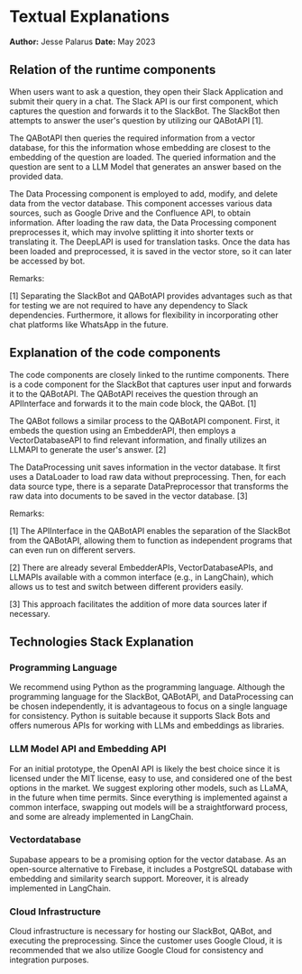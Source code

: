 # Textual Explanations
**Author:** Jesse Palarus
**Date:** May 2023

## Relation of the runtime components
When users want to ask a question, they open their Slack Application and submit their query in a chat. The Slack API is our first component, which captures the question and forwards it to the SlackBot. The SlackBot then attempts to answer the user's question by utilizing our QABotAPI [1].

The QABotAPI then queries the required information from a vector database, for this the information whose embedding are closest to the embedding of the question are loaded.
The queried information and the question are sent to a LLM Model that generates an answer based on the provided data.

The Data Processing component is employed to add, modify, and delete data from the vector database.
This component accesses various data sources, such as Google Drive and the Confluence API, to obtain information. After loading the raw data, the Data Processing component preprocesses it, which may involve splitting it into shorter texts or translating it. 
The DeepLAPI is used for translation tasks. Once the data has been loaded and preprocessed, it is saved in the vector store, so it can later be accessed by bot.

Remarks:

[1] Separating the SlackBot and QABotAPI provides advantages such as that for testing we are not required to have 
any dependency to Slack dependencies.
Furthermore, it allows for flexibility in incorporating other chat platforms like WhatsApp in the future.
## Explanation of the code components
The code components are closely linked to the runtime components. There is a code component for the SlackBot that captures user input and forwards it to the QABotAPI. The QABotAPI receives the question through an APIInterface and forwards it to the main code block, the QABot. [1]

The QABot follows a similar process to the QABotAPI component. First, it embeds the question using an EmbedderAPI, then employs a VectorDatabaseAPI to find relevant information, and finally utilizes an LLMAPI to generate the user's answer. [2]

The DataProcessing unit saves information in the vector database. It first uses a DataLoader to load raw data without preprocessing. Then, for each data source type, there is a separate DataPreprocessor that transforms the raw data into documents to be saved in the vector database. [3]

Remarks:

[1] The APIInterface in the QABotAPI enables the separation of the SlackBot from the QABotAPI, allowing them to function as independent programs that can even run on different servers.

[2] There are already several EmbedderAPIs, VectorDatabaseAPIs, and LLMAPIs available with a common interface (e.g., in LangChain), which allows us to test and switch between different providers easily.

[3] This approach facilitates the addition of more data sources later if necessary.

## Technologies Stack Explanation
### Programming Language
We recommend using Python as the programming language. Although the programming language for the SlackBot, QABotAPI, and DataProcessing can be chosen independently, it is advantageous to focus on a single language for consistency. Python is suitable because it supports Slack Bots and offers numerous APIs for working with LLMs and embeddings as libraries.

### LLM Model API and Embedding API
For an initial prototype, the OpenAI API is likely the best choice since it is licensed under the MIT license, easy to use, and considered one of the best options in the market. We suggest exploring other models, such as LLaMA, in the future when time permits. Since everything is implemented against a common interface, swapping out models will be a straightforward process, and some are already implemented in LangChain.

### Vectordatabase
Supabase appears to be a promising option for the vector database. As an open-source alternative to Firebase, it includes a PostgreSQL database with embedding and similarity search support. Moreover, it is already implemented in LangChain.

### Cloud Infrastructure
Cloud infrastructure is necessary for hosting our SlackBot, QABot, and executing the preprocessing. Since the customer uses Google Cloud, it is recommended that we also utilize Google Cloud for consistency and integration purposes.

